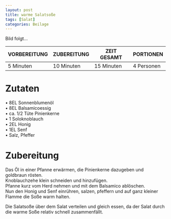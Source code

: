 ```yaml
---
layout: post
title: warme Salatsoße
tags: [Salat]
categories: Beilage
---
```



Bild folgt...

| VORBEREITUNG | ZUBEREITUNG | ZEIT GESAMT | PORTIONEN |
|--------------|--------------|--------------|--------------|
| 5 Minuten | 10 Minuten | 15 Minuten | 4 Personen |


# Zutaten
•	8EL Sonnenblumenöl  
•	8EL Balsamicoessig  
•	ca. 1/2 Tüte Pinienkerne    
•	1 Soloknoblauch     
•	2EL Honig    
•	1EL Senf  
•	Salz, Pfeffer    
  

# Zubereitung
Das Öl in einer Pfanne erwärmen, die Pinienkerne dazugeben und goldbraun rösten.  
Knoblauchzehe klein schneiden und hinzufügen.  
Pfanne kurz vom Herd nehmen und mit dem Balsamico ablöschen.  
Nun den Honig und Senf einrühren, salzen, pfeffern und auf ganz kleiner Flamme die Soße warm halten.  

Die Salatsoße über dem Salat verteilen und gleich essen, da der Salat durch die warme Soße relativ schnell zusammenfällt.



